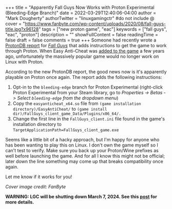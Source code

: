 +++
title = "Apparently Fall Guys Now Works with Proton Experimental (Bleeding-Edge Branch)"
date = 2022-03-29T12:40:06-04:00
author = "Mark Dougherty"
authorTwitter = "linuxgamingctr" #do not include @
cover = "https://www.fanbyte.com/wp-content/uploads/2020/08/fall-guys-title.jpg?x96128"
tags = ["new proton game", "eac"]
keywords = ["fall guys", "eac", "proton"]
description = ""
showFullContent = false
readingTime = false
draft = false
comments = true
+++
Someone had recently wrote a [ProtonDB report](https://www.protondb.com/app/1097150#aRzxJIFk7c) for [*Fall Guys*](https://store.steampowered.com/app/1097150/Fall_Guys_Ultimate_Knockout/) that adds instructions to get the game to work through Proton. When Easy Anti-Cheat was [added to the game](https://www.reddit.com/r/FallGuysGame/comments/it76jf/fall_guys_has_received_an_update_adding_easy/) a few years ago, unfortunately the massively popular game would no longer work on Linux with Proton.

According to the new ProtonDB report, the good news now is it's apparently playable on Proton once again. The report adds the following instructions:
1. Opt-in to the `bleeding-edge` branch for Proton Experimental (right-click Proton Experimental from your Steam library, go to *Properties -> Betas -> Select `bleeding-edge` from the dropdown menu*)
2. Copy the `easyanticheat_x64.so` file from `(game installation directory)/EasyAntiCheat/` to `(game install dir)/FallGuys_client_game_Data/Plugins/x86_64/.`
3. Change the first line in the `FallGuys_client.ini` file found in the game's installation directory to `TargetApplicationPath=FallGuys_client_game.exe`

Seems like a little bit of a hacky approach, but I'm happy for anyone who has been wanting to play this on Linux. I don't own the game myself so I can't test to verify. Make sure you back up your Proton/Wine prefixes as well before launching the game. And for all I know this might not be official; later down the line something may come up that breaks compatibility once again.

Let me know if it works for you!

*Cover image credit: FanByte*

**WARNING: LGC will be shutting down March 7, 2024. See this [post](https://linuxgamingcentral.com/posts/the-end-of-lgc/) for more details.**
